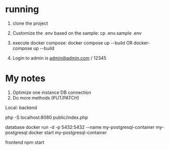 # running

1) clone the project

2) Customize the .env based on the sample:
cp .env.sample .env

3) execute docker compose:
docker compose up --build 
OR
docker-compose up --build

4) Login to admin is admin@admin.com / 12345


# My notes

1) Optimize one instance DB connection
2) Do more methods (PUT/PATCH)

Local:
backend

php -S localhost:8080 public/index.php

database
docker run -d -p 5432:5432 --name my-postgresql-container my-postgresql
docker start my-postgresql-container

frontend
npm start
